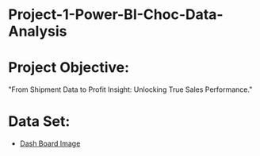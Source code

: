 # Project-1-Power-BI-Choc-Data-Analysis
# Project Objective:
"From Shipment Data to Profit Insight: Unlocking True Sales Performance."

# Data Set:
-	<a href=”https://github.com/seerapunagasrinu/Project-1---Power-BI---Choc---Data-Analysis/blob/main/Class1_Dashboard_img.png”>Dash Board Image</a>
